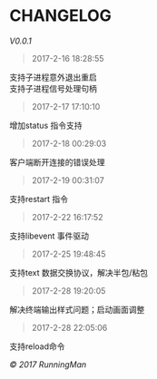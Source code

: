 # CHANGELOG

*V0.0.1*

> 2017-2-16 18:28:55

支持子进程意外退出重启<br />
支持子进程信号处理句柄

> 2017-2-17 17:10:10<br />

增加status 指令支持

> 2017-2-18 00:29:03<br />

客户端断开连接的错误处理

> 2017-2-19 00:31:07<br />

支持restart 指令

> 2017-2-22 16:17:52<br />
 
支持libevent 事件驱动

> 2017-2-25 19:48:45<br />

支持text 数据交换协议，解决半包/粘包

> 2017-2-28 19:20:05<br />

解决终端输出样式问题；启动画面调整

> 2017-2-28 22:05:06<br />

支持reload命令


*© 2017 RunningMan*
